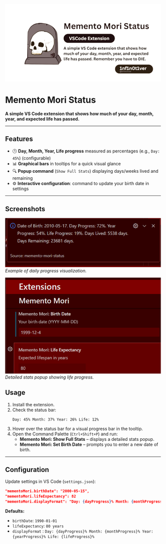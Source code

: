![Banner](banner-.png)
# Memento Mori Status

**A simple VS Code extension that shows how much of your day, month, year, and expected life has passed.**

---

## Features

- 🕒 **Day, Month, Year, Life progress** measured as percentages (e.g., `Day: 45%`) (configurable)
- 📊 **Graphical bars** in tooltips for a quick visual glance
- 🔍 **Popup command** (`Show Full Stats`) displaying days/weeks lived and remaining
- ⚙️ **Interactive configuration**: command to update your birth date in settings

---

## Screenshots
![Day Progress](demo/image.png)  
*Example of daily progress visualization.*

![Full Stats Popup](./demo/image2.png)  
*Detailed stats popup showing life progress.*

## Usage

1. Install the extension.
2. Check the status bar:  
    ```
    Day: 45% Month: 37% Year: 26% Life: 12%
    ```
3. Hover over the status bar for a visual progress bar in the tooltip.  
4. Open the Command Palette (`Ctrl+Shift+P`) and run:
    - **Memento Mori: Show Full Stats** – displays a detailed stats popup.
    - **Memento Mori: Set Birth Date** – prompts you to enter a new date of birth.

---

## Configuration

Update settings in VS Code (`settings.json`):

```json
"mementoMori.birthDate": "2000-05-15",
"mementoMori.lifeExpectancy": 82
"mementoMori.displayFormat": "Day: {dayProgress}% Month: {monthProgress}% Year: {yearProgress}% Life: {lifeProgress}%"
```

**Defaults:**  
- `birthDate`: `1990-01-01`  
- `lifeExpectancy`: `80 years`
- `displayFormat` : `Day: {dayProgress}% Month: {monthProgress}% Year: {yearProgress}% Life: {lifeProgress}%`